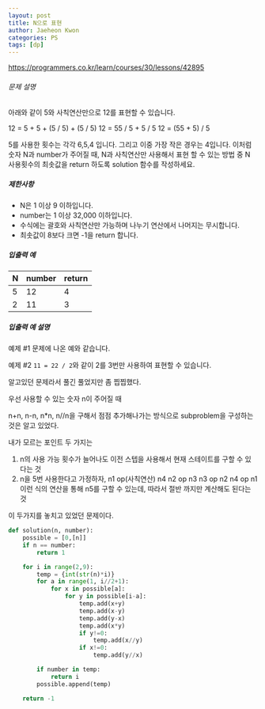 ```yaml
---
layout: post
title: N으로 표현
author: Jaeheon Kwon
categories: PS
tags: [dp]
---
```


https://programmers.co.kr/learn/courses/30/lessons/42895





###### 문제 설명

아래와 같이 5와 사칙연산만으로 12를 표현할 수 있습니다.

12 = 5 + 5 + (5 / 5) + (5 / 5)
12 = 55 / 5 + 5 / 5
12 = (55 + 5) / 5

5를 사용한 횟수는 각각 6,5,4 입니다. 그리고 이중 가장 작은 경우는 4입니다.
이처럼 숫자 N과 number가 주어질 때, N과 사칙연산만 사용해서 표현 할 수 있는 방법 중 N 사용횟수의 최솟값을 return 하도록 solution 함수를 작성하세요.

##### 제한사항

- N은 1 이상 9 이하입니다.
- number는 1 이상 32,000 이하입니다.
- 수식에는 괄호와 사칙연산만 가능하며 나누기 연산에서 나머지는 무시합니다.
- 최솟값이 8보다 크면 -1을 return 합니다.

##### 입출력 예

| N    | number | return |
| ---- | ------ | ------ |
| 5    | 12     | 4      |
| 2    | 11     | 3      |

##### 입출력 예 설명

예제 #1
문제에 나온 예와 같습니다.

예제 #2
`11 = 22 / 2`와 같이 2를 3번만 사용하여 표현할 수 있습니다.




 알고있던 문제라서 풀긴 풀었지만 좀 찝찝했다.

우선 사용할 수 있는 숫자 n이 주어질 때

n+n, n-n, n*n, n//n을 구해서 점점 추가해나가는 방식으로 subproblem을 구성하는 것은 알고 있었다.

내가 모르는 포인트 두 가지는

1. n의 사용 가능 횟수가 늘어나도 이전 스텝을 사용해서 현재 스테이트를 구할 수 있다는 것
2. n을 5번 사용한다고 가정하자,
   n1 op(사칙연산) n4
   n2 op n3
   n3 op n2
   n4 op n1
   이런 식의 연산을 통해 n5를 구할 수 있는데, 따라서 절반 까지만 계산해도 된다는 것

이 두가지를 놓치고 있었던 문제이다.



```python
def solution(n, number):
    possible = [0,[n]]
    if n == number:
        return 1

    for i in range(2,9):
        temp = {int(str(n)*i)}
        for a in range(1, i//2+1):
            for x in possible[a]:
                for y in possible[i-a]:
                    temp.add(x+y)
                    temp.add(x-y)
                    temp.add(y-x)
                    temp.add(x*y)
                    if y!=0:
                        temp.add(x//y)
                    if x!=0:
                        temp.add(y//x)

        if number in temp:
            return i
        possible.append(temp)

    return -1
```